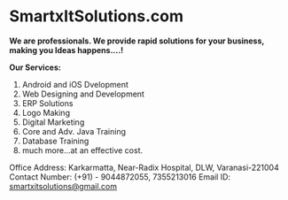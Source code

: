 # SmartxItSolutions.com

**We are professionals. We provide rapid solutions for your business, making you Ideas happens....!**

**Our Services:**
1. Android and iOS Dvelopment
2. Web Designing and Development
3. ERP Solutions
4. Logo Making
5. Digital Marketing
6. Core and Adv. Java Training
7. Database Training
8. much more...at an effective cost.

 Office Address: Karkarmatta, Near-Radix Hospital, DLW, Varanasi-221004
 Contact Number: (+91) - 9044872055,  7355213016
 Email ID: smartxitsolutions@gmail.com